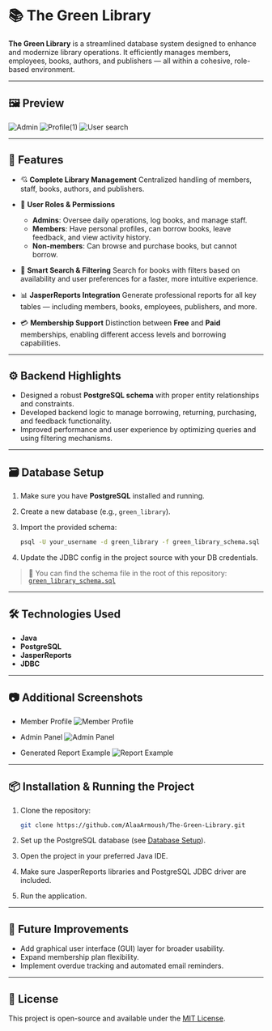 # 📚 The Green Library

**The Green Library** is a streamlined database system designed to enhance and modernize library operations. It efficiently manages members, employees, books, authors, and publishers — all within a cohesive, role-based environment.

---

## 🖼️ Preview
![Admin](https://github.com/user-attachments/assets/28ddff8d-bd9a-4fd5-b45d-f7053f4e15d7)
![Profile(1)](https://github.com/user-attachments/assets/46ad3464-c05d-492a-81a1-9f642129c0f6)
![User search](https://github.com/user-attachments/assets/c0b6a863-41a5-457a-8db8-f84411c7c6be)



---

## 🚀 Features

* 💘 **Complete Library Management**
  Centralized handling of members, staff, books, authors, and publishers.

* 🔐 **User Roles & Permissions**

  * **Admins**: Oversee daily operations, log books, and manage staff.
  * **Members**: Have personal profiles, can borrow books, leave feedback, and view activity history.
  * **Non-members**: Can browse and purchase books, but cannot borrow.

* 🧠 **Smart Search & Filtering**
  Search for books with filters based on availability and user preferences for a faster, more intuitive experience.

* 📊 **JasperReports Integration**
  Generate professional reports for all key tables — including members, books, employees, publishers, and more.

* 💳 **Membership Support**
  Distinction between **Free** and **Paid** memberships, enabling different access levels and borrowing capabilities.

---

## ⚙️ Backend Highlights

* Designed a robust **PostgreSQL schema** with proper entity relationships and constraints.
* Developed backend logic to manage borrowing, returning, purchasing, and feedback functionality.
* Improved performance and user experience by optimizing queries and using filtering mechanisms.

---

## 🗃️ Database Setup

1. Make sure you have **PostgreSQL** installed and running.
2. Create a new database (e.g., `green_library`).
3. Import the provided schema:

   ```bash
   psql -U your_username -d green_library -f green_library_schema.sql
   ```
4. Update the JDBC config in the project source with your DB credentials.

> 📀 You can find the schema file in the root of this repository: [`green_library_schema.sql`](./green_library_schema.sql)

---

## 🛠️ Technologies Used

* **Java**
* **PostgreSQL**
* **JasperReports**
* **JDBC**

---

## 📷 Additional Screenshots

<!-- Add any extra screenshots here (optional) -->

* Member Profile
  ![Member Profile](screenshots/member_profile.png)

* Admin Panel
  ![Admin Panel](screenshots/admin_panel.png)

* Generated Report Example
  ![Report Example](screenshots/report_example.png)

---

## 📦 Installation & Running the Project

1. Clone the repository:

   ```bash
   git clone https://github.com/AlaaArmoush/The-Green-Library.git
   ```
2. Set up the PostgreSQL database (see [Database Setup](#️-database-setup)).
3. Open the project in your preferred Java IDE.
4. Make sure JasperReports libraries and PostgreSQL JDBC driver are included.
5. Run the application.

---

## 📌 Future Improvements

* Add graphical user interface (GUI) layer for broader usability.
* Expand membership plan flexibility.
* Implement overdue tracking and automated email reminders.

---

## 📄 License

This project is open-source and available under the [MIT License](LICENSE).
